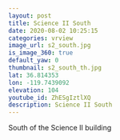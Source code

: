 ```yaml
---
layout: post
title: Science II South
date: 2020-08-02 10:25:15
categories: vrview
image_url: s2_south.jpg
is_image_360: true
default_yaw: 0
thumbnail: s2_south_th.jpg
lat: 36.814353
lon: -119.7439092
elevation: 104
youtube_id: ZhESgIztlXQ
description: Science II South
---
```

South of the Science II building
